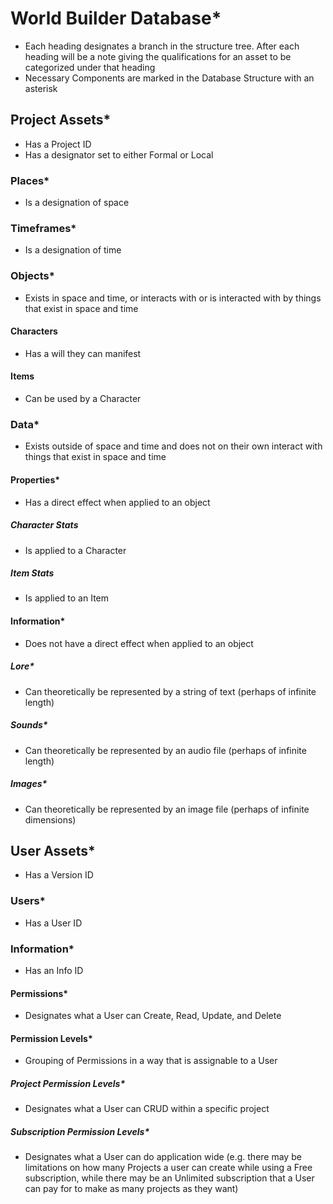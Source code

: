 # World Builder Database*

- Each heading designates a branch in the structure tree. After each heading will be a note giving the qualifications for an asset to be categorized under that heading
- Necessary Components are marked in the Database Structure with an asterisk

## Project Assets*

- Has a Project ID
- Has a designator set to either Formal or Local

### Places*

- Is a designation of space

### Timeframes*

- Is a designation of time

### Objects*

- Exists in space and time, or interacts with or is interacted with by things that exist in space and time

#### Characters

- Has a will they can manifest

#### Items

- Can be used by a Character

### Data*

- Exists outside of space and time and does not on their own interact with things that exist in space and time

#### Properties*

- Has a direct effect when applied to an object

##### Character Stats

- Is applied to a Character

##### Item Stats

- Is applied to an Item

#### Information*

- Does not have a direct effect when applied to an object

##### Lore*

- Can theoretically be represented by a string of text (perhaps of infinite length)

##### Sounds*

- Can theoretically be represented by an audio file (perhaps of infinite length)

##### Images*

- Can theoretically be represented by an image file (perhaps of infinite dimensions)

## User Assets*

- Has a Version ID

### Users*

- Has a User ID

### Information*

- Has an Info ID

#### Permissions*

- Designates what a User can Create, Read, Update, and Delete

#### Permission Levels*

- Grouping of Permissions in a way that is assignable to a User

##### Project Permission Levels*

- Designates what a User can CRUD within a specific project

##### Subscription Permission Levels*

- Designates what a User can do application wide (e.g. there may be limitations on how many Projects a user can create while using a Free subscription, while there may be an Unlimited subscription that a User can pay for to make as many projects as they want)